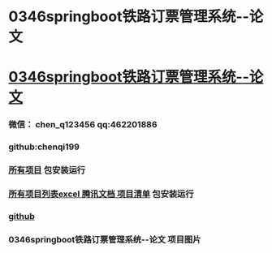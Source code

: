 # 0346springboot铁路订票管理系统--论文


# [0346springboot铁路订票管理系统--论文](https://github.com/GraduationProject-springboot/0346springboot)

### 微信： chen_q123456  qq:462201886
### github:chenqi199

### [所有项目](https://github.com/GraduationProject-springboot/allSpringbootProjects) 包安装运行

### [所有项目列表excel 腾讯文档 项目清单](https://docs.qq.com/sheet/DSHRFSVZ5aEVYT3N3?tab=BB08J2) 包安装运行

### [github](https://chenqi199.github.io)










### 0346springboot铁路订票管理系统--论文 项目图片









